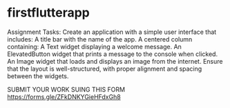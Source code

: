 # firstflutterapp
Assignment Tasks:
Create an application with a simple user interface that includes:
A title bar with the name of the app.
A centered column containing:
A Text widget displaying a welcome message.
An ElevatedButton widget that prints a message to the console when clicked.
An Image widget that loads and displays an image from the internet.
Ensure that the layout is well-structured, with proper alignment and spacing between the widgets.




SUBMIT YOUR WORK SUING THIS FORM https://forms.gle/ZFkDNKYGieHFdxGh8